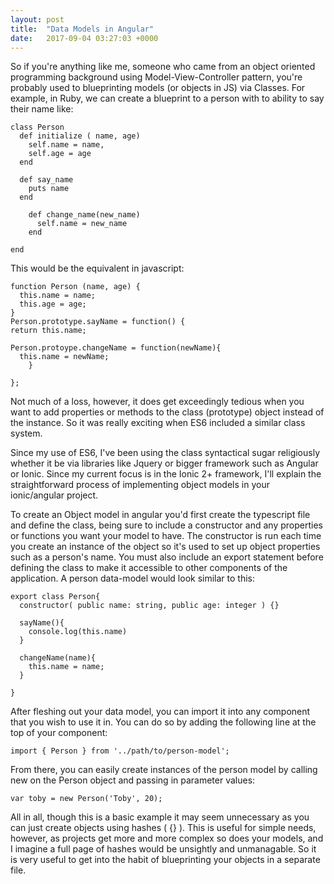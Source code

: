 ```yaml
---
layout: post
title:  "Data Models in Angular"
date:   2017-09-04 03:27:03 +0000
---
```



So if you're anything like me, someone who came from an object oriented programming background using Model-View-Controller pattern, you're probably used to blueprinting models (or objects in JS) via Classes.  For example, in Ruby, we can create a blueprint to a person with to ability to say their name like: 

```
class Person
  def initialize ( name, age)
    self.name = name,
    self.age = age
  end

  def say_name
    puts name
  end
	
	def change_name(new_name)
	  self.name = new_name
	end
	
end
```


This would be the equivalent in javascript:

```
function Person (name, age) {
  this.name = name;
  this.age = age;
}
Person.prototype.sayName = function() {
return this.name;

Person.protoype.changeName = function(newName){
  this.name = newName;
	}
	
};
```


Not much of a loss,  however, it does get exceedingly tedious when you want to add properties or methods to the class (prototype) object instead of the instance. So it was really exciting when ES6 included a similar class system.

Since my use of ES6, I've been using the class syntactical sugar religiously whether it be via libraries like Jquery or bigger framework such as Angular or Ionic.  Since my current focus is in the Ionic 2+ framework, I'll explain the straightforward process of implementing object models in your ionic/angular project.

To create an Object model in angular you'd first create the typescript file and define the class, being sure to include a constructor and any properties or functions you want your model to have.  The constructor is run each time you create an instance of the object so it's used to set up object properties such as a person's name.  You must also include an export statement before defining the class to make it accessible to other components of the application. A person data-model would look similar to this:

```
export class Person{
  constructor( public name: string, public age: integer ) {}

  sayName(){
    console.log(this.name)
  }
	
  changeName(name){
    this.name = name;
  }

}
```


After fleshing out your data model, you can import it into any component that you wish to use it in. You can do so by adding the following line at the top of your component:

`import { Person } from '../path/to/person-model';`

From there, you can easily create instances of the person model by calling new on the Person object and passing in parameter values:

`var toby = new Person('Toby', 20);`

All in all, though this is a basic example it may seem unnecessary as you can just create objects using hashes ( {} ). This is useful for simple needs, however, as projects get more and more complex so does your models, and I imagine a full page of hashes would be unsightly and unmanagable. So it is very useful to get into the habit of blueprinting your objects in a separate file.

